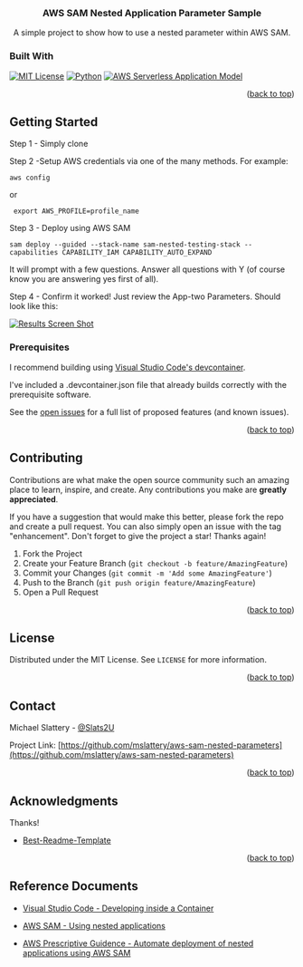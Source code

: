 <!-- Improved compatibility of back to top link: See: https://github.com/othneildrew/Best-README-Template/pull/73 -->
<a name="readme-top"></a>

<!-- PROJECT HEADER -->
<br />
<div align="center">
  <h3 align="center">AWS SAM Nested Application Parameter Sample</h3>
  <p align="center">
    A simple project to show how to use a nested parameter within AWS SAM.
    <br />
  </p>
</div>

### Built With

[![MIT License][mit-lic-shield]][mit-lic-url]
[![Python][python-shield]][python-url]
[![AWS Serverless Application Model][aws-sam-shield]][aws-sam-url]
<p align="right">(<a href="#readme-top">back to top</a>)</p>

<!-- GETTING STARTED -->
## Getting Started

Step 1 - Simply clone

Step 2 -Setup AWS credentials via one of the many methods. For example:

``` aws config ```

or 

``` export AWS_PROFILE=profile_name```

Step 3 - Deploy using AWS SAM

```sam deploy --guided --stack-name sam-nested-testing-stack --capabilities CAPABILITY_IAM CAPABILITY_AUTO_EXPAND```

It will prompt with a few questions. Answer all questions with Y (of course know you are answering yes first of all).

Step 4 - Confirm it worked!  Just review the App-two Parameters.  Should look like this:

[![Results Screen Shot][results-screenshot]]()

### Prerequisites

I recommend building using [Visual Studio Code's devcontainer](https://code.visualstudio.com/docs/devcontainers/containers).

I've included a .devcontainer.json file that already builds correctly with the prerequisite software.


See the [open issues](https://github.com/othneildrew/Best-README-Template/issues) for a full list of proposed features (and known issues).

<p align="right">(<a href="#readme-top">back to top</a>)</p>

<!-- CONTRIBUTING -->
## Contributing

Contributions are what make the open source community such an amazing place to learn, inspire, and create. Any contributions you make are **greatly appreciated**.

If you have a suggestion that would make this better, please fork the repo and create a pull request. You can also simply open an issue with the tag "enhancement".
Don't forget to give the project a star! Thanks again!

1. Fork the Project
2. Create your Feature Branch (`git checkout -b feature/AmazingFeature`)
3. Commit your Changes (`git commit -m 'Add some AmazingFeature'`)
4. Push to the Branch (`git push origin feature/AmazingFeature`)
5. Open a Pull Request

<p align="right">(<a href="#readme-top">back to top</a>)</p>



<!-- LICENSE -->
## License

Distributed under the MIT License. See `LICENSE` for more information. 

<p align="right">(<a href="#readme-top">back to top</a>)</p>



<!-- CONTACT -->
## Contact

Michael Slattery - [@Slats2U](https://twitter.com/@Slats2U)

Project Link: [https://github.com/mslattery/aws-sam-nested-parameters](https://github.com/mslattery/aws-sam-nested-parameters)

<p align="right">(<a href="#readme-top">back to top</a>)</p>



<!-- ACKNOWLEDGMENTS -->
## Acknowledgments

Thanks!

* [Best-Readme-Template](https://github.com/othneildrew/Best-README-Template)

<p align="right">(<a href="#readme-top">back to top</a>)</p>

<!-- MARKDOWN LINKS & IMAGES -->
<!-- https://www.markdownguide.org/basic-syntax/#reference-style-links -->
[mit-lic-shield]:https://img.shields.io/badge/license-MIT-blue
[mit-lic-url]:https://choosealicense.com/licenses/mit/
[aws-sam-shield]: https://img.shields.io/badge/AWS-Serverless_Application_Model-yellow/?style=flat&logo=amazonaws
[aws-sam-url]:https://aws.amazon.com/serverless/sam
[python-shield]: https://img.shields.io/badge/Python-3.9-blue
[python-url]:https://www.python.org/
[results-screenshot]: results.png

## Reference Documents

* [Visual Studio Code - Developing inside a Container](https://code.visualstudio.com/docs/devcontainers/containers)

* [AWS SAM - Using nested applications](https://docs.aws.amazon.com/serverless-application-model/latest/developerguide/serverless-sam-template-nested-applications.html)

* [AWS Prescriptive Guidence - Automate deployment of nested applications using AWS SAM](https://docs.aws.amazon.com/prescriptive-guidance/latest/patterns/automate-deployment-of-nested-applications-using-aws-sam.html)
